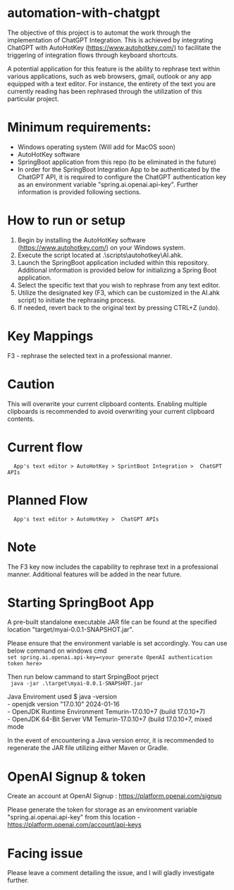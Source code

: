 # automation-with-chatgpt

The objective of this project is to automat the work through the implementation of ChatGPT Integration. 
This is achieved by integrating ChatGPT with AutoHotKey (https://www.autohotkey.com/) to facilitate the triggering of integration flows through keyboard shortcuts.

A potential application for this feature is the ability to rephrase text within various applications, such as web browsers, gmail, outlook or any app equipped with a text editor.
For instance, the entirety of the text you are currently reading has been rephrased through the utilization of this particular project.

# Minimum requirements:
- Windows operating system (Will add for MacOS soon)
- AutoHotKey software  
- SpringBoot application from this repo (to be eliminated in the future)
- In order for the SpringBoot Integration App to be authenticated by the ChatGPT API, it is required to configure the ChatGPT authentication key as an environment variable "spring.ai.openai.api-key". Further information is provided following sections.

# How to run or setup
1) Begin by installing the AutoHotKey software (https://www.autohotkey.com/) on your Windows system.
2) Execute the script located at .\scripts\autohotkey\AI.ahk.
3) Launch the SpringBoot application included within this repository. Additional information is provided below for initializing a Spring Boot application.
4) Select the specific text that you wish to rephrase from any text editor.
5) Utilize the designated key (F3, which can be customized in the AI.ahk script) to initiate the rephrasing process.
6) If needed, revert back to the original text by pressing CTRL+Z (undo).

# Key Mappings
  F3 - rephrase the selected text in a professional manner.

# Caution 
  This will overwrite your current clipboard contents. 
  Enabling multiple clipboards is recommended to avoid overwriting your current clipboard contents.

#  Current flow 
      App's text editor > AutoHotKey > SprintBoot Integration >  ChatGPT APIs
# Planned Flow
      App's text editor > AutoHotKey >  ChatGPT APIs

# Note
  The F3 key now includes the capability to rephrase text in a professional manner. Additional features will be added in the near future.
  
# Starting SpringBoot App
  A pre-built standalone executable JAR file can be found at the specified location "target/myai-0.0.1-SNAPSHOT.jar". 
  
 Please ensure that the environment variable is set accordingly. You can use below command on windows cmd  
     ```
     set spring.ai.openai.api-key=<your generate OpenAI authentication token here>
     ```
      
  Then run below cammand to start SrpingBoot prject  
     ``` 
     java -jar .\target\myai-0.0.1-SNAPSHOT.jar
     ```
      
  Java Enviroment used $ java -version  
                       -   openjdk version "17.0.10" 2024-01-16  
                       -  OpenJDK Runtime Environment Temurin-17.0.10+7 (build 17.0.10+7)  
                       -  OpenJDK 64-Bit Server VM Temurin-17.0.10+7 (build 17.0.10+7, mixed mode  
                          
  In the event of encountering a Java version error, it is recommended to regenerate the JAR file utilizing either Maven or Gradle.

# OpenAI Signup & token
  Create an account at OpenAI Signup : https://platform.openai.com/signup
  
  Please generate the token for storage as an environment variable "spring.ai.openai.api-key" from this   location - https://platform.openai.com/account/api-keys
  
# Facing issue
  Please leave a comment detailing the issue, and I will gladly investigate further.
